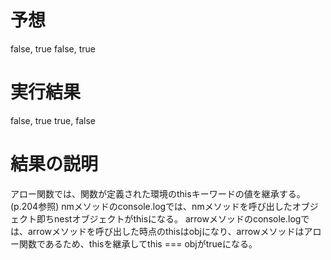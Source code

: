 # 予想
false, true
false, true

# 実行結果
false, true
true, false

# 結果の説明
アロー関数では、関数が定義された環境のthisキーワードの値を継承する。(p.204参照)
nmメソッドのconsole.logでは、nmメソッドを呼び出したオブジェクト即ちnestオブジェクトがthisになる。
arrowメソッドのconsole.logでは、arrowメソッドを呼び出した時点のthisはobjになり、arrowメソッドはアロー関数であるため、thisを継承してthis === objがtrueになる。